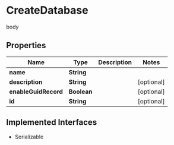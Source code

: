 

# CreateDatabase

body

## Properties

| Name | Type | Description | Notes |
|------------ | ------------- | ------------- | -------------|
|**name** | **String** |  |  |
|**description** | **String** |  |  [optional] |
|**enableGuidRecord** | **Boolean** |  |  [optional] |
|**id** | **String** |  |  [optional] |


## Implemented Interfaces

* Serializable


